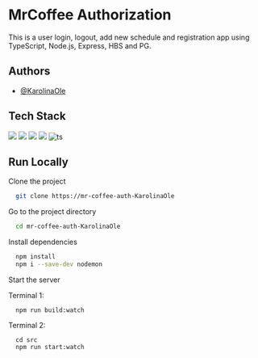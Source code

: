 # MrCoffee Authorization

This is a user login, logout, add new schedule and registration app using TypeScript, Node.js, Express, HBS and PG.

## Authors

- [@KarolinaOle](https://www.github.com/karolinaOle)

## Tech Stack

![](https://img.shields.io/badge/HTML-239120?style=for-the-badge&logo=html5&logoColor=white)
![](https://img.shields.io/badge/CSS3-1572B6?style=for-the-badge&logo=css3&logoColor=white)
![](https://img.shields.io/badge/JavaScript-F7DF1E?style=for-the-badge&logo=javascript&logoColor=black)
![](https://img.shields.io/badge/express-js-brightgreen)
![ts](https://badgen.net/badge/-/TypeScript/blue?icon=typescript&label)

## Run Locally

Clone the project

```bash
  git clone https://mr-coffee-auth-KarolinaOle
```

Go to the project directory

```bash
  cd mr-coffee-auth-KarolinaOle
```

Install dependencies

```bash
  npm install
  npm i --save-dev nodemon
```

Start the server

Terminal 1:

```
  npm run build:watch
```

Terminal 2:

```
  cd src
  npm run start:watch
```
